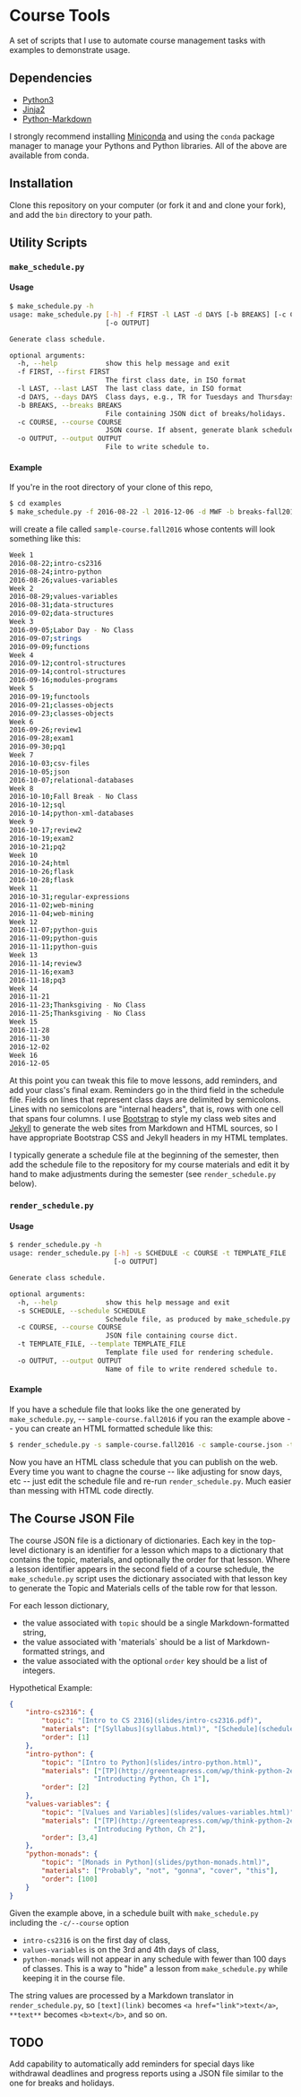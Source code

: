 # Course Tools

A set of scripts that I use to automate course management tasks with examples to demonstrate usage.

## Dependencies

- [Python3](https://www.python.org/)
- [Jinja2](http://jinja.pocoo.org/)
- [Python-Markdown](https://pythonhosted.org/Markdown/)

I strongly recommend installing [Miniconda](http://conda.pydata.org/miniconda.html) and using the `conda` package manager to manage your Pythons and Python libraries. All of the above are available from conda.

## Installation

Clone this repository on your computer (or fork it and and clone your fork), and add the `bin` directory to your path.

## Utility Scripts

### `make_schedule.py`

#### Usage

```sh
$ make_schedule.py -h
usage: make_schedule.py [-h] -f FIRST -l LAST -d DAYS [-b BREAKS] [-c COURSE]
                        [-o OUTPUT]

Generate class schedule.

optional arguments:
  -h, --help            show this help message and exit
  -f FIRST, --first FIRST
                        The first class date, in ISO format
  -l LAST, --last LAST  The last class date, in ISO format
  -d DAYS, --days DAYS  Class days, e.g., TR for Tuesdays and Thursdays
  -b BREAKS, --breaks BREAKS
                        File containing JSON dict of breaks/holidays.
  -c COURSE, --course COURSE
                        JSON course. If absent, generate blank schedule.
  -o OUTPUT, --output OUTPUT
                        File to write schedule to.
```

#### Example

If you're in the root directory of your clone of this repo,

```sh
$ cd examples
$ make_schedule.py -f 2016-08-22 -l 2016-12-06 -d MWF -b breaks-fall2016.json -c sample-course.json -o sample-course.fall2016
```

will create a file called `sample-course.fall2016` whose contents will look something like this:

```sh
Week 1
2016-08-22;intro-cs2316
2016-08-24;intro-python
2016-08-26;values-variables
Week 2
2016-08-29;values-variables
2016-08-31;data-structures
2016-09-02;data-structures
Week 3
2016-09-05;Labor Day - No Class
2016-09-07;strings
2016-09-09;functions
Week 4
2016-09-12;control-structures
2016-09-14;control-structures
2016-09-16;modules-programs
Week 5
2016-09-19;functools
2016-09-21;classes-objects
2016-09-23;classes-objects
Week 6
2016-09-26;review1
2016-09-28;exam1
2016-09-30;pq1
Week 7
2016-10-03;csv-files
2016-10-05;json
2016-10-07;relational-databases
Week 8
2016-10-10;Fall Break - No Class
2016-10-12;sql
2016-10-14;python-xml-databases
Week 9
2016-10-17;review2
2016-10-19;exam2
2016-10-21;pq2
Week 10
2016-10-24;html
2016-10-26;flask
2016-10-28;flask
Week 11
2016-10-31;regular-expressions
2016-11-02;web-mining
2016-11-04;web-mining
Week 12
2016-11-07;python-guis
2016-11-09;python-guis
2016-11-11;python-guis
Week 13
2016-11-14;review3
2016-11-16;exam3
2016-11-18;pq3
Week 14
2016-11-21
2016-11-23;Thanksgiving - No Class
2016-11-25;Thanksgiving - No Class
Week 15
2016-11-28
2016-11-30
2016-12-02
Week 16
2016-12-05
```

At this point you can tweak this file to move lessons, add reminders, and add your class's final exam. Reminders go in the third field in the schedule file. Fields on lines that represent class days are delimited by semicolons. Lines with no semicolons are "internal headers", that is, rows with one cell that spans four columns. I use [Bootstrap](http://getbootstrap.com/) to style my class web sites and [Jekyll](https://jekyllrb.com/) to generate the web sites from Markdown and HTML sources, so I have appropriate Bootstrap CSS and Jekyll headers in my HTML templates.

I typically generate a schedule file at the beginning of the semester, then add the schedule file to the repository for my course materials and edit it by hand to make adjustments during the semester (see `render_schedule.py` below).

### `render_schedule.py`

#### Usage

```sh
$ render_schedule.py -h
usage: render_schedule.py [-h] -s SCHEDULE -c COURSE -t TEMPLATE_FILE
                          [-o OUTPUT]

Generate class schedule.

optional arguments:
  -h, --help            show this help message and exit
  -s SCHEDULE, --schedule SCHEDULE
                        Schedule file, as produced by make_schedule.py
  -c COURSE, --course COURSE
                        JSON file containing course dict.
  -t TEMPLATE_FILE, --template TEMPLATE_FILE
                        Template file used for rendering schedule.
  -o OUTPUT, --output OUTPUT
                        Name of file to write rendered schedule to.
```

#### Example

If you have a schedule file that looks like the one generated by `make_schedule.py`, -- `sample-course.fall2016` if you ran the example above -- you can create an HTML formatted schedule like this:

```sh
$ render_schedule.py -s sample-course.fall2016 -c sample-course.json -t sample-template.html -o sample-course-fall2016.html
```

Now you have an HTML class schedule that you can publish on the web. Every time you want to chagne the course -- like adjusting for snow days, etc -- just edit the schedule file and re-run `render_schedule.py`. Much easier than messing with HTML code directly.

## The Course JSON File

The course JSON file is a dictionary of dictionaries. Each key in the top-level dictionary is an identifier for a lesson which maps to a dictionary that contains the topic, materials, and optionally the order for that lesson. Where a lesson identifier appears in the second field of a course schedule, the `make_schedule.py` script uses the dictionary associated with that lesson key to generate the Topic and Materials cells of the table row for that lesson.

For each lesson dictionary,

- the value associated with `topic` should be a single Markdown-formatted string,
- the value associated with 'materials` should be a list of Markdown-formatted strings, and
- the value associated with the optional `order` key should be a list of integers.

Hypothetical Example:

```JSON
{
    "intro-cs2316": {
        "topic": "[Intro to CS 2316](slides/intro-cs2316.pdf)",
        "materials": ["[Syllabus](syllabus.html)", "[Schedule](schedule.html)"],
        "order": [1]
    },
    "intro-python": {
        "topic": "[Intro to Python](slides/intro-python.html)",
        "materials": ["[TP](http://greenteapress.com/wp/think-python-2e/)",
                     "Introducting Python, Ch 1"],
        "order": [2]
    },
    "values-variables": {
        "topic": "[Values and Variables](slides/values-variables.html)",
        "materials": ["[TP](http://greenteapress.com/wp/think-python-2e/)",
                     "Introducing Python, Ch 2"],
        "order": [3,4]
    },
    "python-monads": {
        "topic": "[Monads in Python](slides/python-monads.html)",
        "materials": ["Probably", "not", "gonna", "cover", "this"],
        "order": [100]
    }
}
```

Given the example above, in a schedule built with `make_schedule.py` including the `-c/--course` option

- `intro-cs2316` is on the first day of class,
- `values-variables` is on the 3rd and 4th days of class,
- `python-monads` will not appear in any schedule with fewer than 100 days of classes. This is a way to "hide" a lesson from `make_schedule.py` while keeping it in the course file.

The string values are processed by a Markdown translator in `render_schedule.py`, so `[text](link)` becomes `<a href="link">text</a>`, `**text**` becomes `<b>text</b>`, and so on.

## TODO

Add capability to automatically add reminders for special days like withdrawal deadlines and progress reports using a JSON file similar to the one for breaks and holidays.